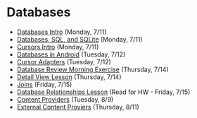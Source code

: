 # Databases

- [Databases Intro](https://github.com/ga-adi-nyc/Course-Materials/tree/master/lessons/databases/databases-intro) (Monday, 7/11)
- [Databases, SQL, and SQLite](https://github.com/ga-adi-nyc/Course-Materials/tree/master/lessons/databases/sqlite-lesson) (Monday, 7/11)
- [Cursors Intro](https://github.com/ga-adi-nyc/Course-Materials/tree/master/lessons/databases/cursors-intro) (Monday, 7/11)
- [Databases in Android](https://github.com/ga-adi-nyc/Course-Materials/tree/master/lessons/databases/databases-in-android) (Tuesday, 7/12)
- [Cursor Adapters](https://github.com/ga-adi-nyc/Course-Materials/tree/master/lessons/databases/cursor-adapters-lesson) (Tuesday, 7/12)
- [Database Review Morning Exercise](https://github.com/ga-adi-nyc/Course-Materials/tree/master/lessons/databases/databases-review-morning-exercise) (Thursday, 7/14)
- [Detail View Lesson](https://github.com/ga-adi-nyc/Course-Materials/tree/master/lessons/databases/detailed-view-lesson) (Thursday, 7/14)
- [Joins](https://github.com/ga-adi-nyc/Course-Materials/tree/master/lessons/databases/joins-lesson) (Friday, 7/15)
- [Database Relationships Lesson](https://github.com/ga-adi-nyc/Course-Materials/tree/master/lessons/databases/database-relationships-lesson) (Read for HW - Friday, 7/15)
- [Content Providers](https://github.com/ga-adi-nyc/Course-Materials/tree/master/lessons/databases/content-provider-lesson) (Tuesday, 8/9)
- [External Content Proviers](https://github.com/ga-adi-nyc/Course-Materials/tree/master/lessons/databases/external-content-providers-lesson) (Thursday, 8/11)
